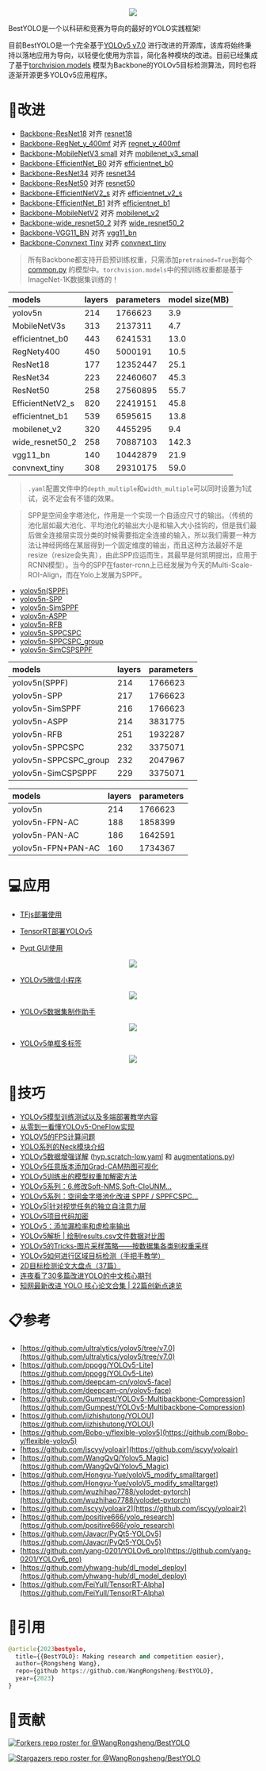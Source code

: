 <div align="center"><img src="./images/home1.png" /></div>

BestYOLO是一个以科研和竞赛为导向的最好的YOLO实践框架!

目前BestYOLO是一个完全基于[YOLOv5 v7.0](https://github.com/ultralytics/yolov5/tree/v7.0) 进行改进的开源库，该库将始终秉持以落地应用为导向，以轻便化使用为宗旨，简化各种模块的改进。目前已经集成了基于[torchvision.models](https://pytorch.org/vision/stable/index.html) 模型为Backbone的YOLOv5目标检测算法，同时也将逐渐开源更多YOLOv5应用程序。

# 🌟改进

- [Backbone-ResNet18](https://github.com/WangRongsheng/BestYOLO/blob/main/models/backbone/resnet18.yaml) 对齐 [resnet18](https://pytorch.org/vision/stable/models/generated/torchvision.models.resnet18.html#torchvision.models.resnet18)
- [Backbone-RegNet_y_400mf](https://github.com/WangRongsheng/BestYOLO/blob/main/models/backbone/RegNety400.yaml) 对齐 [regnet_y_400mf](https://pytorch.org/vision/stable/models/generated/torchvision.models.regnet_y_400mf.html#torchvision.models.regnet_y_400mf)
- [Backbone-MobileNetV3 small](https://github.com/WangRongsheng/BestYOLO/blob/main/models/backbone/MobileNetV3s.yaml) 对齐 [mobilenet_v3_small](https://pytorch.org/vision/stable/models/generated/torchvision.models.mobilenet_v3_small.html#torchvision.models.mobilenet_v3_small)
- [Backbone-EfficientNet_B0](https://github.com/WangRongsheng/BestYOLO/blob/main/models/backbone/efficientnet_b0.yaml) 对齐 [efficientnet_b0](https://pytorch.org/vision/stable/models/generated/torchvision.models.efficientnet_b0.html#torchvision.models.efficientnet_b0)
- [Backbone-ResNet34](https://github.com/WangRongsheng/BestYOLO/blob/main/models/backbone/resnet34.yaml) 对齐 [resnet34](https://pytorch.org/vision/stable/models/generated/torchvision.models.resnet34.html#torchvision.models.resnet34)
- [Backbone-ResNet50](https://github.com/WangRongsheng/BestYOLO/blob/main/models/backbone/resnet50.yaml) 对齐 [resnet50](https://pytorch.org/vision/stable/models/generated/torchvision.models.resnet50.html#torchvision.models.resnet50)
- [Backbone-EfficientNetV2_s](https://github.com/WangRongsheng/BestYOLO/blob/main/models/backbone/efficientnet_v2_s.yaml) 对齐 [efficientnet_v2_s](https://pytorch.org/vision/stable/models/generated/torchvision.models.efficientnet_v2_s.html#torchvision.models.efficientnet_v2_s)
- [Backbone-EfficientNet_B1](https://github.com/WangRongsheng/BestYOLO/blob/main/models/backbone/efficientnet_b1.yaml) 对齐 [efficientnet_b1](https://pytorch.org/vision/stable/models/generated/torchvision.models.efficientnet_b1.html#torchvision.models.efficientnet_b1)
- [Backbone-MobileNetV2](https://github.com/WangRongsheng/BestYOLO/blob/main/models/backbone/mobilenet_v2.yaml) 对齐 [mobilenet_v2](https://pytorch.org/vision/stable/models/generated/torchvision.models.mobilenet_v2.html#torchvision.models.mobilenet_v2)
- [Backbone-wide_resnet50_2](https://github.com/WangRongsheng/BestYOLO/blob/main/models/backbone/wide_resnet50_2.yaml) 对齐 [wide_resnet50_2](https://pytorch.org/vision/stable/models/generated/torchvision.models.wide_resnet50_2.html#torchvision.models.wide_resnet50_2)
- [Backbone-VGG11_BN](https://github.com/WangRongsheng/BestYOLO/blob/main/models/backbone/vgg11_bn.yaml) 对齐 [vgg11_bn](https://pytorch.org/vision/stable/models/generated/torchvision.models.vgg11_bn.html#torchvision.models.vgg11_bn)
- [Backbone-Convnext Tiny](https://github.com/WangRongsheng/BestYOLO/blob/main/models/backbone/convnext_tiny.yaml) 对齐 [convnext_tiny](https://pytorch.org/vision/stable/models/generated/torchvision.models.convnext_tiny.html#torchvision.models.convnext_tiny)

> 所有Backbone都支持开启预训练权重，只需添加`pretrained=True`到每个[common.py](https://github.com/WangRongsheng/BestYOLO/blob/main/models/common.py#L870) 的模型中。`torchvision.models`中的预训练权重都是基于ImageNet-1K数据集训练的！

|models|layers|parameters|model size(MB)|
|:-|:-|:-|:-|
|yolov5n|214|1766623|3.9|
|MobileNetV3s|313|2137311|4.7|
|efficientnet_b0|443|6241531|13.0|
|RegNety400|450|5000191|10.5|
|ResNet18|177|12352447|25.1|
|ResNet34|223|22460607|45.3|
|ResNet50|258|27560895|55.7|
|EfficientNetV2_s|820|22419151|45.8|
|efficientnet_b1|539|6595615|13.8|
|mobilenet_v2|320|4455295|9.4|
|wide_resnet50_2|258|70887103|142.3|
|vgg11_bn|140|10442879|21.9|
|convnext_tiny|308|29310175|59.0|

> `.yaml`配置文件中的`depth_multiple`和`width_multiple`可以同时设置为1试试，说不定会有不错的效果。

> SPP是空间金字塔池化，作用是一个实现一个自适应尺寸的输出。（传统的池化层如最大池化、平均池化的输出大小是和输入大小挂钩的，但是我们最后做全连接层实现分类的时候需要指定全连接的输入，所以我们需要一种方法让神经网络在某层得到一个固定维度的输出，而且这种方法最好不是resize（resize会失真），由此SPP应运而生，其最早是何凯明提出，应用于RCNN模型）。当今的SPP在faster-rcnn上已经发展为今天的Multi-Scale-ROI-Align，而在Yolo上发展为SPPF。

- [yolov5n(SPPF)](https://github.com/WangRongsheng/BestYOLO/blob/main/models/yolov5n.yaml)
- [yolov5n-SPP](https://github.com/WangRongsheng/BestYOLO/blob/main/models/SPP/yolov5n-SPP.yaml)
- [yolov5n-SimSPPF](https://github.com/WangRongsheng/BestYOLO/blob/main/models/SPP/yolov5n-SimSPPF.yaml)
- [yolov5n-ASPP](https://github.com/WangRongsheng/BestYOLO/blob/main/models/SPP/yolov5n-ASPP.yaml)
- [yolov5n-RFB](https://github.com/WangRongsheng/BestYOLO/blob/main/models/SPP/yolov5n-RFB.yaml)
- [yolov5n-SPPCSPC](https://github.com/WangRongsheng/BestYOLO/blob/main/models/SPP/yolov5n-SPPCSPC.yaml)
- [yolov5n-SPPCSPC_group](https://github.com/WangRongsheng/BestYOLO/blob/main/models/SPP/yolov5n-SPPCSPC_group.yaml)
- [yolov5n-SimCSPSPPF](https://github.com/WangRongsheng/BestYOLO/blob/main/models/SPP/yolov5n-SimCSPSPPF.yaml)

|models|layers|parameters|
|:-|:-|:-|
|yolov5n(SPPF)|214|1766623|
|yolov5n-SPP|217|1766623|
|yolov5n-SimSPPF|216|1766623|
|yolov5n-ASPP|214|3831775|
|yolov5n-RFB|251|1932287|
|yolov5n-SPPCSPC|232|3375071|
|yolov5n-SPPCSPC_group|232|2047967|
|yolov5n-SimCSPSPPF|229|3375071|

|models|layers|parameters|
|:-|:-|:-|
|yolov5n|214|1766623|
|yolov5n-FPN-AC|188|1858399|
|yolov5n-PAN-AC|186|1642591|
|yolov5n-FPN+PAN-AC|160|1734367|

# 💻应用

- [TFjs部署使用](https://github.com/WangRongsheng/BestYOLO/tree/main/deploy/yolov5_tfjs_flask)
- [TensorRT部署YOLOv5](https://github.com/WangRongsheng/BestYOLO/tree/main/deploy/yolov5_TensorRT)

- [Pyqt GUI使用](https://github.com/WangRongsheng/BestYOLO/tree/main/deploy/gui)

<div align="center"><img src="./images/gui.png" /></div>

- [YOLOv5微信小程序](https://mbd.pub/o/bread/mbd-YpqZlZls)

<div align="center"><img src="./images/wechat.webp" /></div>

- [YOLOv5数据集制作助手](https://github.com/WangRongsheng/BestYOLO/tree/main/deploy/yolov5_maketools)

<div align="center"><img src="./images/maketools.png" /></div>

- [YOLOv5单框多标签](https://github.com/WangRongsheng/BestYOLO/tree/main/deploy/yolov5_multi-lable)

<div align="center"><img src="./images/multi-label.png" /></div>



# 🌈技巧

- [YOLOv5模型训练测试以及多端部署教学内容](https://lncoder.blog.csdn.net/article/details/124860809)
- [从零到一看懂YOLOv5-OneFlow实现](https://start.oneflow.org/oneflow-yolo-doc/index.html)
- [YOLOV5的FPS计算问题](https://blog.csdn.net/m0_56247038/article/details/126673489)
- [YOLO系列的Neck模块介绍](https://blog.csdn.net/baidu_38262850/article/details/126148560)
- [YOLOv5数据增强详解](https://blog.csdn.net/OpenDataLab/article/details/127788561) ([hyp.scratch-low.yaml](https://github.com/WangRongsheng/BestYOLO/blob/main/data/hyps/hyp.scratch-low.yaml) 和 [augmentations.py](https://github.com/WangRongsheng/BestYOLO/blob/main/utils/augmentations.py))
- [YOLOv5任意版本添加Grad-CAM热图可视化](https://lncoder.blog.csdn.net/article/details/127274025)
- [YOLOv5训练出的模型权重加解密方法](https://lncoder.blog.csdn.net/article/details/124560378)
- [YOLOv5系列：6.修改Soft-NMS,Soft-CIoUNM...](https://blog.csdn.net/qq_38668236/article/details/126245080)
- [YOLOv5系列：空间金字塔池化改进 SPPF / SPPFCSPC...](https://yolov5.blog.csdn.net/article/details/126354660)
- [YOLOv5|针对视觉任务的独立自注意力层](https://yolov5.blog.csdn.net/article/details/127456629)
- [YOLOv5项目代码加密](https://lncoder.blog.csdn.net/article/details/124560237)
- [YOLOv5：添加漏检率和虚检率输出](https://blog.csdn.net/qq1198768105/article/details/126214241)
- [YOLOv5解析 | 绘制results.csv文件数据对比图](https://mtyjkh.blog.csdn.net/article/details/125048528)
- [YOLOv5的Tricks-图片采样策略——按数据集各类别权重采样](https://clichong.blog.csdn.net/article/details/125224472)
- [YOLOv5如何进行区域目标检测（手把手教学）](https://blog.csdn.net/qq_39740357/article/details/125149010)
- [2D目标检测论文大盘点（37篇）](https://yolov5.blog.csdn.net/article/details/123917131)
- [连夜看了30多篇改进YOLO的中文核心期刊](https://yolov5.blog.csdn.net/article/details/124487528)
- [知网最新改进 YOLO 核心论文合集 | 22篇创新点速览](https://yolov5.blog.csdn.net/article/details/128292579)

# 📋参考

- [https://github.com/ultralytics/yolov5/tree/v7.0](https://github.com/ultralytics/yolov5/tree/v7.0)
- [https://github.com/ppogg/YOLOv5-Lite](https://github.com/ppogg/YOLOv5-Lite)
- [https://github.com/deepcam-cn/yolov5-face](https://github.com/deepcam-cn/yolov5-face)
- [https://github.com/Gumpest/YOLOv5-Multibackbone-Compression](https://github.com/Gumpest/YOLOv5-Multibackbone-Compression)
- [https://github.com/jizhishutong/YOLOU](https://github.com/jizhishutong/YOLOU)
- [https://github.com/Bobo-y/flexible-yolov5](https://github.com/Bobo-y/flexible-yolov5)
- [https://github.com/iscyy/yoloair](https://github.com/iscyy/yoloair)
- [https://github.com/WangQvQ/Yolov5_Magic](https://github.com/WangQvQ/Yolov5_Magic)
- [https://github.com/Hongyu-Yue/yoloV5_modify_smalltarget](https://github.com/Hongyu-Yue/yoloV5_modify_smalltarget)
- [https://github.com/wuzhihao7788/yolodet-pytorch](https://github.com/wuzhihao7788/yolodet-pytorch)
- [https://github.com/iscyy/yoloair2](https://github.com/iscyy/yoloair2)
- [https://github.com/positive666/yolo_research](https://github.com/positive666/yolo_research)
- [https://github.com/Javacr/PyQt5-YOLOv5](https://github.com/Javacr/PyQt5-YOLOv5)
- [https://github.com/yang-0201/YOLOv6_pro](https://github.com/yang-0201/YOLOv6_pro)
- [https://github.com/yhwang-hub/dl_model_deploy](https://github.com/yhwang-hub/dl_model_deploy)
- [https://github.com/FeiYull/TensorRT-Alpha](https://github.com/FeiYull/TensorRT-Alpha)

# 🔔引用

```python
@article{2023bestyolo,
  title={{BestYOLO}: Making research and competition easier},
  author={Rongsheng Wang},
  repo={github https://github.com/WangRongsheng/BestYOLO},
  year={2023}
}
```

# 🚀贡献
[![Forkers repo roster for @WangRongsheng/BestYOLO](https://reporoster.com/forks/WangRongsheng/BestYOLO)](https://github.com/WangRongsheng/BestYOLO/network/members)

[![Stargazers repo roster for @WangRongsheng/BestYOLO](https://reporoster.com/stars/WangRongsheng/BestYOLO)](https://github.com/WangRongsheng/BestYOLO/stargazers)
